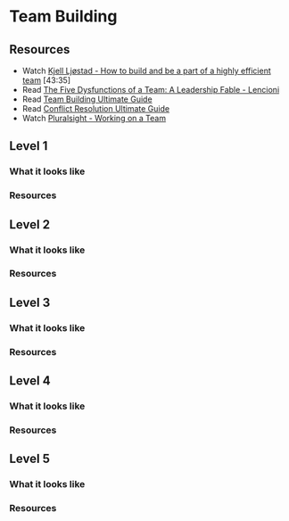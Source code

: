 # Team Building

## Resources

- Watch [Kjell Ljøstad - How to build and be a part of a highly efficient team](https://vimeo.com/131748093)  [43:35]
- Read [The Five Dysfunctions of a Team: A Leadership Fable - Lencioni](https://www.amazon.com/Five-Dysfunctions-Team-Leadership-Fable/dp/0787960756)
- Read [Team Building Ultimate Guide](https://www.makingbusinessmatter.co.uk/team-building-skills-ultimate-guide/)
- Read [Conflict Resolution Ultimate Guide](https://www.makingbusinessmatter.co.uk/conflict-resolution-skills-ultimate/)
- Watch [Pluralsight - Working on a Team](https://app.pluralsight.com/library/courses/working-on-a-team/table-of-contents)

## Level 1

### What it looks like

### Resources

## Level 2

### What it looks like

### Resources

## Level 3

### What it looks like

### Resources

## Level 4

### What it looks like

### Resources

## Level 5

### What it looks like

### Resources